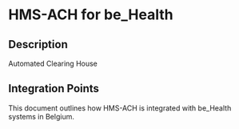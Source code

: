 # HMS-ACH for be_Health

## Description

Automated Clearing House

## Integration Points

This document outlines how HMS-ACH is integrated with be_Health systems in Belgium.
